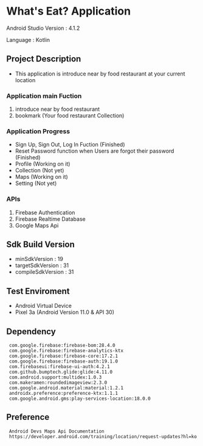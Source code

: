 # What's Eat? Application
 Android Studio Version : 4.1.2
 
 Language : Kotlin
 
## Project Description 
 - This application is introduce near by food restaurant at your current location 

### Application main Fuction 
 1. introduce near by food restaurant 
 2. bookmark (Your food restaurant Collection)

### Application Progress
 - Sign Up, Sign Out, Log In Fuction (Finished)
 - Reset Password function when Users are forgot their password (Finished)
 - Profile (Working on it) 
 - Collection (Not yet)
 - Maps (Working on it)
 - Setting (Not yet)

### APIs
 1. Firebase Authentication
 2. Firebase Realtime Database 
 3. Google Maps Api
 
 
## Sdk Build Version
 - minSdkVersion : 19
 - targetSdkVersion : 31
 - compileSdkVersion : 31

## Test Enviroment
 - Android Virtual Device 
 - Pixel 3a (Android Version 11.0 & API 30)

## Dependency
```
 com.google.firebase:firebase-bom:28.4.0
 com.google.firebase:firebase-analytics-ktx
 com.google.firebase:firebase-core:17.2.1
 com.google.firebase:firebase-auth:19.1.0
 com.firebaseui:firebase-ui-auth:4.2.1
 com.github.bumptech.glide:glide:4.11.0
 com.android.support:multidex:1.0.3
 com.makeramen:roundedimageview:2.3.0
 com.google.android.material:material:1.2.1
 androidx.preference:preference-ktx:1.1.1
 com.google.android.gms:play-services-location:18.0.0
```

## Preference
```
 Android Devs Maps Api Documentation
 https://developer.android.com/training/location/request-updates?hl=ko
```
 

